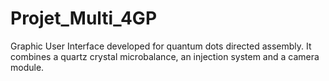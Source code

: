 # Projet_Multi_4GP
Graphic User Interface developed for quantum dots directed assembly. It combines a quartz crystal microbalance, an injection system and a camera module. 
